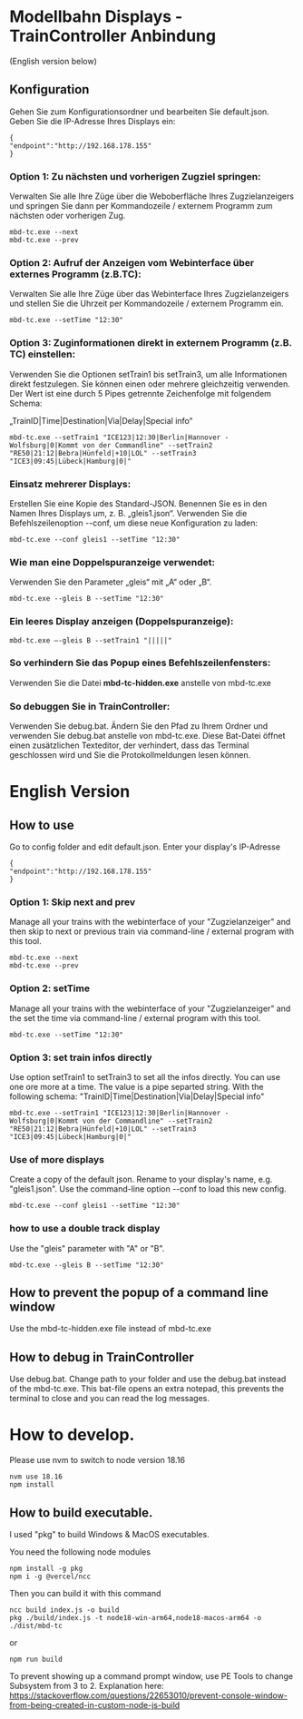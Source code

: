 # Modellbahn Displays - TrainController Anbindung

(English version below)
## Konfiguration
Gehen Sie zum Konfigurationsordner und bearbeiten Sie default.json. Geben
Sie die IP-Adresse Ihres Displays ein:

    {
    "endpoint":"http://192.168.178.155"
    }

### Option 1: Zu nächsten und vorherigen Zugziel springen:
Verwalten Sie alle Ihre Züge über die Weboberfläche Ihres
Zugzielanzeigers und springen Sie dann per Kommandozeile / externem Programm zum nächsten oder vorherigen Zug.

    mbd-tc.exe --next
    mbd-tc.exe --prev
### Option 2: Aufruf der Anzeigen vom Webinterface über externes Programm (z.B.TC):
Verwalten Sie alle Ihre Züge über das Webinterface Ihres Zugzielanzeigers und stellen Sie die Uhrzeit per Kommandozeile / externem Programm ein.

    mbd-tc.exe --setTime "12:30"
### Option 3: Zuginformationen direkt in externem Programm (z.B. TC) einstellen:
Verwenden Sie die Optionen setTrain1 bis setTrain3, um alle Informationen direkt festzulegen. Sie können einen oder mehrere gleichzeitig verwenden.
Der Wert ist eine durch 5 Pipes getrennte Zeichenfolge mit folgendem Schema:

„TrainID|Time|Destination|Via|Delay|Special info“

    mbd-tc.exe --setTrain1 "ICE123|12:30|Berlin|Hannover - Wolfsburg|0|Kommt von der Commandline" --setTrain2 "RE50|21:12|Bebra|Hünfeld|+10|LOL" --setTrain3 "ICE3|09:45|Lübeck|Hamburg|0|"

### Einsatz mehrerer Displays:
Erstellen Sie eine Kopie des Standard-JSON. Benennen Sie es in den Namen Ihres Displays um, z. B. „gleis1.json“. Verwenden Sie die Befehlszeilenoption --conf, um diese neue Konfiguration zu laden:

    mbd-tc.exe --conf gleis1 --setTime "12:30"
    
### Wie man eine Doppelspuranzeige verwendet:
Verwenden Sie den Parameter „gleis“ mit „A“ oder „B“.

    mbd-tc.exe --gleis B --setTime "12:30"

### Ein leeres Display anzeigen (Doppelspuranzeige):
    mbd-tc.exe –-gleis B --setTrain1 "|||||"

### So verhindern Sie das Popup eines Befehlszeilenfensters:
Verwenden Sie die Datei **mbd-tc-hidden.exe** anstelle von mbd-tc.exe

### So debuggen Sie in TrainController:
Verwenden Sie debug.bat. Ändern Sie den Pfad zu Ihrem Ordner und verwenden Sie debug.bat anstelle von mbd-tc.exe. Diese Bat-Datei öffnet einen zusätzlichen Texteditor, der verhindert, dass das Terminal geschlossen wird und Sie die Protokollmeldungen lesen können.

# English Version
## How to use
Go to config folder and edit default.json.
Enter your display's IP-Adresse

    {
    "endpoint":"http://192.168.178.155"
    }

### Option 1: Skip next and prev
Manage all your trains with the webinterface of your "Zugzielanzeiger" and then skip to next or previous train via command-line / external program with this tool. 
    
    mbd-tc.exe --next
    mbd-tc.exe --prev

### Option 2: setTime
Manage all your trains with the webinterface of your "Zugzielanzeiger" and the set the time via command-line / external program with this tool. 
    
    mbd-tc.exe --setTime "12:30"
### Option 3: set train infos directly
Use option setTrain1 to setTrain3 to set all the infos directly. You can use one ore more at a time. The value is a pipe separted string. With the following schema: "TrainID|Time|Destination|Via|Delay|Special info"
 
    
    mbd-tc.exe --setTrain1 "ICE123|12:30|Berlin|Hannover - Wolfsburg|0|Kommt von der Commandline" --setTrain2 "RE50|21:12|Bebra|Hünfeld|+10|LOL" --setTrain3 "ICE3|09:45|Lübeck|Hamburg|0|"

### Use of more displays
Create a copy of the default json. Rename to your display's name, e.g. "gleis1.json". Use the command-line option --conf to load this new config.

    mbd-tc.exe --conf gleis1 --setTime "12:30"

### how to use a double track display
Use the "gleis" parameter with "A" or "B".

    mbd-tc.exe --gleis B --setTime "12:30"

## How to prevent the popup of a command line window
Use the mbd-tc-hidden.exe file instead of mbd-tc.exe

## How to debug in TrainController
Use debug.bat. Change path to your folder and use the debug.bat instead of the mbd-tc.exe. 
This bat-file opens an extra notepad, this prevents the terminal to close and you can read the log messages.

# How to develop.
Please use nvm to switch to node version 18.16
    
    nvm use 18.16
    npm install



## How to build executable.
I used "pkg" to build Windows & MacOS executables.

You need the following node modules
 
    npm install -g pkg
    npm i -g @vercel/ncc

Then you can build it with this command

    ncc build index.js -o build
    pkg ./build/index.js -t node18-win-arm64,node18-macos-arm64 -o ./dist/mbd-tc
or 
    
    npm run build

To prevent showing up a command prompt window, use PE Tools to change Subsystem from 3 to 2.
Explanation here:
https://stackoverflow.com/questions/22653010/prevent-console-window-from-being-created-in-custom-node-js-build

